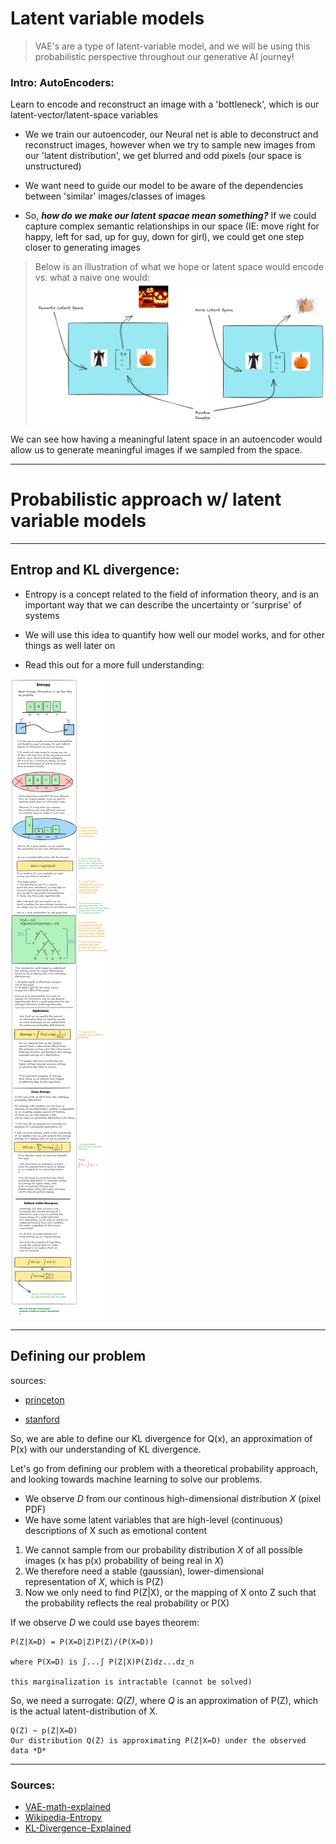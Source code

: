 # Latent variable models

> VAE's are a type of latent-variable model, and we will be using this probabilistic perspective throughout our generative AI journey!

### Intro: AutoEncoders:
Learn to encode and reconstruct an image with a 'bottleneck', which is our latent-vector/latent-space variables

- We we train our autoencoder, our Neural net is able to deconstruct and reconstruct images, however when we try to sample new images from our 'latent distribution', we get blurred and odd pixels (our space is unstructured)

- We want  need to guide our model to be aware of the dependencies between 'similar' images/classes of images

- So, ***how do we make our latent spacae mean something?*** If we could capture complex semantic relationships in our space (IE: move right for happy, left for sad, up for guy, down for girl), we could get one step closer to generating images

>
> Below is an illustration of what we hope or latent space would encode vs. what a naive one would:
![latentspaces](latentspacecomp.png)

We can see how having a meaningful latent space in an autoencoder would allow us to generate meaningful images if we sampled from the space.

--------------------------------------------------------------------------

# Probabilistic approach w/ latent variable models

----------------------------------------------------------

## Entrop and KL divergence:

- Entropy is a concept related to the field of information theory, and is an important way that we can describe the uncertainty or 'surprise' of systems

- We will use this idea to quantify how well our model works, and for other things as well later on

- Read this out for a more full understanding:

![Entropy-Through-KL](entropy-through-kl.png)

-------------------------------------------------------------------------------------

## Defining our problem

sources: 
- [princeton](https://pillowlab.princeton.edu/teaching/statneuro2018/slides/notes16_LatentsAndEM.pdf)

- [stanford](https://ermongroup.github.io/cs228-notes/learning/latent/)

So, we are able to define our KL divergence for Q(x), an approximation of P(x) with our understanding of KL divergence.

Let's go from defining our problem with a theoretical probability approach, and looking towards machine learning to solve our problems.

- We observe *D* from our continous high-dimensional distribution *X* (pixel PDF)
- We have some latent variables that are high-level (continuous) descriptions of X such as emotional content

1. We cannot sample from our probability distribution *X* of all possible images (x has p(x) probability of being real in *X*)
2. We therefore need a stable (gaussian), lower-dimensional representation of *X*,
which is P(Z)
3. Now we only need to find P(Z|X), or the mapping of X onto Z such that the probability reflects the real probability or P(X)

If we observe *D* we could use bayes theorem:

    P(Z|X=D) = P(X=D|Z)P(Z)/(P(X=D))

    where P(X=D) is ∫...∫ P(Z|X)P(Z)dz...dz_n 

    this marginalization is intractable (cannot be solved)

So, we need a surrogate: *Q(Z)*, where *Q* is an approximation of P(Z), which is the actual latent-distribution of X.

    Q(Z) ~ p(Z|X=D)
    Our distribution Q(Z) is approximating P(Z|X=D) under the observed data *D*

-----------------

### Sources:
- [VAE-math-explained](https://www.youtube.com/watch?v=iwEzwTTalbg&ab_channel=UmarJamil)
- [Wikipedia-Entropy](https://en.wikipedia.org/wiki/Entropy_(information_theory))
- [KL-Divergence-Explained](https://www.youtube.com/watch?v=KHVR587oW8I&ab_channel=ArtemKirsanov)